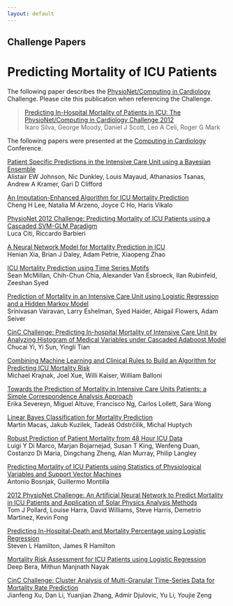 ```yaml
---
layout: default
---
```


## Challenge Papers 

# Predicting Mortality of ICU Patients 

The following paper describes the [PhysioNet/Computing in
Cardiology](http://www.cinc.org/) Challenge. Please cite this
publication when referencing the Challenge.

> [Predicting In-Hospital Mortality of Patients in ICU: The
> PhysioNet/Computing in Cardiology Challenge
> 2012](http://www.cinc.org/archives/2012/pdf/0245.pdf "0245.pdf (in new window)")\
> Ikaro Silva, George Moody, Daniel J Scott, Leo A Celi, Roger G Mark

The following papers were presented at the [Computing in
Cardiology](http://www.cinc.org/) Conference.

[Patient Specific Predictions in the Intensive Care Unit using a
Bayesian
Ensemble](http://www.cinc.org/archives/2012/pdf/0249.pdf "0249.pdf (in new window)")\
Alistair EW Johnson, Nic Dunkley, Louis Mayaud, Athanasios Tsanas,
Andrew A Kramer, Gari D Clifford

[An Imputation-Enhanced Algorithm for ICU Mortality
Prediction](http://www.cinc.org/archives/2012/pdf/0253.pdf "0253.pdf (in new window)")\
Cheng H Lee, Natalia M Arzeno, Joyce C Ho, Haris Vikalo

[PhysioNet 2012 Challenge: Predicting Mortality of ICU Patients using a
Cascaded SVM-GLM
Paradigm](http://www.cinc.org/archives/2012/pdf/0257.pdf "0257.pdf (in new window)")\
Luca Citi, Riccardo Barbieri

[A Neural Network Model for Mortality Prediction in
ICU](http://www.cinc.org/archives/2012/pdf/0261.pdf "0261.pdf (in new window)")\
Henian Xia, Brian J Daley, Adam Petrie, Xiaopeng Zhao

[ICU Mortality Prediction using Time Series
Motifs](http://www.cinc.org/archives/2012/pdf/0265.pdf "0265.pdf (in new window)")\
Sean McMillan, Chih-Chun Chia, Alexander Van Esbroeck, Ilan Rubinfeld,
Zeeshan Syed

[Prediction of Mortality in an Intensive Care Unit using Logistic
Regression and a Hidden Markov
Model](http://www.cinc.org/archives/2012/pdf/0393.pdf "0393.pdf (in new window)")\
Srinivasan Vairavan, Larry Eshelman, Syed Haider, Abigail Flowers, Adam
Seiver

[CinC Challenge: Predicting In-hospital Mortality of Intensive Care Unit
by Analyzing Histogram of Medical Variables under Cascaded Adaboost
Model](http://www.cinc.org/archives/2012/pdf/0397.pdf "0397.pdf (in new window)")\
Chucai Yi, Yi Sun, Yingli Tian

[Combining Machine Learning and Clinical Rules to Build an Algorithm for
Predicting ICU Mortality
Risk](http://www.cinc.org/archives/2012/pdf/0401.pdf "0401.pdf (in new window)")\
Michael Krajnak, Joel Xue, Willi Kaiser, William Balloni

[Towards the Prediction of Mortality in Intensive Care Units Patients: a
Simple Correspondence Analysis
Approach](http://www.cinc.org/archives/2012/pdf/0469.pdf "0469.pdf (in new window)")\
Erika Severeyn, Miguel Altuve, Francisco Ng, Carlos Lollett, Sara Wong

[Linear Bayes Classification for Mortality
Prediction](http://www.cinc.org/archives/2012/pdf/0473.pdf "0473.pdf (in new window)")\
Martin Macas, Jakub Kuzilek, Tadeáš Odstrčilík, Michal Huptych

[Robust Prediction of Patient Mortality from 48 Hour ICU
Data](http://www.cinc.org/archives/2012/pdf/0477.pdf "0477.pdf (in new window)")\
Luigi Y Di Marco, Marjan Bojarnejad, Susan T King, Wenfeng Duan,
Costanzo Di Maria, Dingchang Zheng, Alan Murray, Philip Langley

[Predicting Mortality of ICU Patients using Statistics of Physiological
Variables and Support Vector
Machines](http://www.cinc.org/archives/2012/pdf/0481.pdf "0481.pdf (in new window)")\
Antonio Bosnjak, Guillermo Montilla

[2012 PhysioNet Challenge: An Artificial Neural Network to Predict
Mortality in ICU Patients and Application of Solar Physics Analysis
Methods](http://www.cinc.org/archives/2012/pdf/0485.pdf "0485.pdf (in new window)")\
Tom J Pollard, Louise Harra, David Williams, Steve Harris, Demetrio
Martinez, Kevin Fong

[Predicting In-Hospital-Death and Mortality Percentage using Logistic
Regression](http://www.cinc.org/archives/2012/pdf/0489.pdf "0489.pdf (in new window)")\
Steven L Hamilton, James R Hamilton

[Mortality Risk Assessment for ICU Patients using Logistic
Regression](http://www.cinc.org/archives/2012/pdf/0493.pdf "0493.pdf (in new window)")\
Deep Bera, Mithun Manjnath Nayak

[CinC Challenge: Cluster Analysis of Multi-Granular Time-Series Data for
Mortality Rate
Prediction](http://www.cinc.org/archives/2012/pdf/0497.pdf "0497.pdf (in new window)")\
Jianfeng Xu, Dan Li, Yuanjian Zhang, Admir Djulovic, Yu Li, Youjie Zeng

